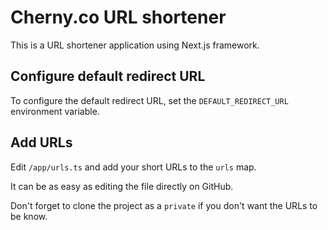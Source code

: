 # Cherny.co URL shortener

This is a URL shortener application using Next.js framework.

## Configure default redirect URL

To configure the default redirect URL, set the `DEFAULT_REDIRECT_URL` environment variable.

## Add URLs

Edit `/app/urls.ts` and add your short URLs to the `urls` map.

It can be as easy as editing the file directly on GitHub.

Don't forget to clone the project as a `private` if you don't want the URLs to be know.

